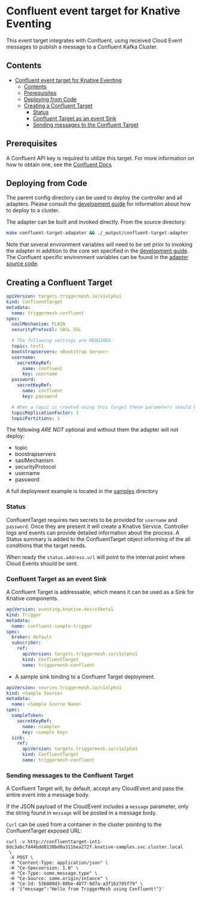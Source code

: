 # Confluent event target for Knative Eventing

This event target integrates with Confluent, using received Cloud Event messages to publish a message to a Confluent Kafka Cluster.

## Contents

- [Confluent event target for Knative Eventing](#confluent-event-target-for-knative-eventing)
  - [Contents](#contents)
  - [Prerequisites](#prerequisites)
  - [Deploying from Code](#deploying-from-code)
  - [Creating a Confluent Target](#creating-a-confluent-target)
    - [Status](#status)
    - [Confluent Target as an event Sink](#confluent-target-as-an-event-sink)
    - [Sending messages to the Confluent Target](#sending-messages-to-the-confluent-target)

## Prerequisites

A Confluent API key is required to utilize this target. For more information on
how to obtain one, see the [Confluent Docs](https://docs.confluent.io/5.3.1/cloud/using/api-keys.html)

## Deploying from Code

The parent config directory can be used to deploy the controller and all adapters. Please
consult the [development guide](../DEVELOPMENT.md) for information about how to deploy to
a cluster.

The adapter can be built and invoked directly.  From the source directory:

```sh
make confluent-target-adapater && ./_output/confluent-target-adapter
```

Note that several environment variables will need to be set prior to invoking
the adapter in addition to the core set specified in the [development guide](../DEVELOPMENT.md).
The Confluent specific environment variables can be found in the
[adapter source code](../pkg/adapter/confluenttarget/config.go).

## Creating a Confluent Target

```yaml
apiVersion: targets.triggermesh.io/v1alpha1
kind: ConfluentTarget
metadata:
  name: triggermesh-confluent
spec:
  saslMechanism: PLAIN
  securityProtocol: SASL_SSL

  # The following settings are REQUIRED.
  topic: test1
  bootstrapservers: <Bootstrap Server>
  username:
    secretKeyRef:
      name: confluent
      key: username
  password:
    secretKeyRef:
      name: confluent
      key: password

  # When a topic is created using this target these parameters should be used
  topicReplicationFactor: 3
  topicPartitions: 1
```

The following *ARE NOT* optional and without them the adapter will not deploy:

* topic
* boostrapservers
* saslMechanism
* securityProtocol
* username
* password

A full deployment example is located in the [samples](../samples/confluent) directory

### Status

ConfluentTarget requires two secrets to be provided for `username` and
`password`. Once they are present it will create a Knative Service. Controller
logs and events can provide detailed information about the process. A Status
summary is added to the ConfluentTarget object informing of the all conditions
that the target needs.

When ready the `status.address.url` will point to the internal point where Cloud Events should be sent.

### Confluent Target as an event Sink

A Confluent Target is addressable, which means it can be used as a Sink for Knative components.

```yaml
apiVersion: eventing.knative.dev/v1beta1
kind: Trigger
metadata:
  name: confluent-sample-trigger
spec:
  broker: default
  subscriber:
    ref:
      apiVersion: targets.triggermesh.io/v1alpha1
      kind: ConfluentTarget
      name: triggermesh-confluent
```

* A sample sink binding to a Confluent Target deployment.

```yaml
apiVersion: sources.triggermesh.io/v1alpha1
kind: <Sample Source>
metadata:
  name: <Sample Source Name>
spec:
  sampleToken:
    secretKeyRef:
      name: <sample>
      key: <sample key>
  sink:
    ref:
      apiVersion: targets.triggermesh.io/v1alpha1
      kind: ConfluentTarget
      name: triggermesh-confluent
```

### Sending messages to the Confluent Target

 A Confluent Target will, by default, accept any CloudEvent and pass the entire event into a message body.

 If the JSON payload of the CloudEvent includes a `message` parameter, only the string found in `message` will be posted in a message body.


`Curl` can be used from a container in the cluster pointing to the ConfluentTarget exposed URL:

```console
curl -v http://confluenttarget-int1-8dc3abc7d44bdd0130bd0a311bea272f.knative-samples.svc.cluster.local
 \
 -X POST \
 -H "Content-Type: application/json" \
 -H "Ce-Specversion: 1.0" \
 -H "Ce-Type: some.message.type" \
 -H "Ce-Source: some.origin/intance" \
 -H "Ce-Id: 536808d3-88be-4077-9d7a-a3f162705f79" \
 -d '{"message":"Hello from TriggerMesh using Confluent!"}'
```
